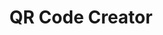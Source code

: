 ---
emoji: 🤳
title: "QR Code Creator"
image: "qr.png"
release: 2024
link: https://qr.gerardgascon.com/
short-description: A simple website to just create a QR.
---